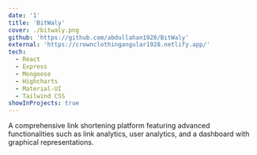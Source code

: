 ```yaml
---
date: '1'
title: 'BitWaly'
cover: ./bitwaly.png
github: 'https://github.com/abdullahan1928/BitWaly'
external: 'https://crownclothingangular1928.netlify.app/'
tech:
  - React
  - Express
  - Mongoose
  - Highcharts
  - Material-UI
  - Tailwind CSS
showInProjects: true
---
```


A comprehensive link shortening platform featuring advanced functionalities such as link analytics, user analytics, and a dashboard with graphical representations.
